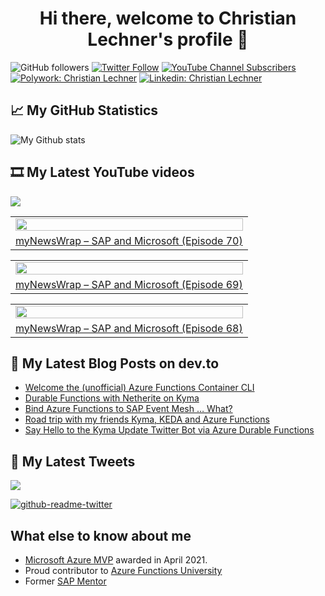 <h1 align="center">
 Hi there, welcome to Christian Lechner's profile 🤘
</h1>

![GitHub followers](https://img.shields.io/github/followers/lechnerc77?style=social)
[![Twitter Follow](https://img.shields.io/twitter/follow/lechnerc77?style=social&link=https://twitter.com/lechnerc77)](https://twitter.com/lechnerc77)
[![YouTube Channel Subscribers](https://img.shields.io/youtube/channel/subscribers/UCeaAZSNyP3MbyGe_1KKZADA?style=social&link=https://www.youtube.com/c/ChristianLechner77?sub_confirmation=1)](https://www.youtube.com/c/ChristianLechner77?sub_confirmation=1)
[![Polywork: Christian Lechner](https://img.shields.io/badge/Polywork-543DE0?style=flat-square&logo=polywork&logoColor=black&link=https://www.polywork.com/lechnerc77/)](https://www.polywork.com/lechnerc77)
[![Linkedin: Christian Lechner](https://img.shields.io/badge/-Christian%20Lechner-blue?style=flat-square&logo=Linkedin&logoColor=white&link=https://www.linkedin.com/in/christian-lechner-963b7017/)](https://www.linkedin.com/in/christian-lechner-963b7017/)

## 📈 My GitHub Statistics

![My Github stats](https://github-readme-stats.vercel.app/api?username=lechnerc77&show_icons=true&theme=gruvbox)

## 🎞 My Latest YouTube videos

<!-- Feed workflow - https://github.com/gautamkrishnar/blog-post-workflow -->

<div align="left">

[<img src="https://img.shields.io/badge/-Subscribe-red?style=for-the-badge&logo=youtube&logoColor=white"/>](https://www.youtube.com/c/ChristianLechner77?sub_confirmation=1)

</div>

<!-- YOUTUBE:START --><table><tr><td><a href="https://www.youtube.com/watch?v=R8qhSLMt0_8"><img width="100%" src="https://i.ytimg.com/vi/R8qhSLMt0_8/mqdefault.jpg"></a></td></tr><tr>
<td><a href="https://www.youtube.com/watch?v=R8qhSLMt0_8">myNewsWrap – SAP and Microsoft &lpar;Episode 70&rpar;</a></td></tr></table><table><tr><td><a href="https://www.youtube.com/watch?v=3TNUsTyuxhM"><img width="100%" src="https://i.ytimg.com/vi/3TNUsTyuxhM/mqdefault.jpg"></a></td></tr><tr>
<td><a href="https://www.youtube.com/watch?v=3TNUsTyuxhM">myNewsWrap – SAP and Microsoft &lpar;Episode 69&rpar;</a></td></tr></table><table><tr><td><a href="https://www.youtube.com/watch?v=YU7pMTJ7pJk"><img width="100%" src="https://i.ytimg.com/vi/YU7pMTJ7pJk/mqdefault.jpg"></a></td></tr><tr>
<td><a href="https://www.youtube.com/watch?v=YU7pMTJ7pJk">myNewsWrap – SAP and Microsoft &lpar;Episode 68&rpar;</a></td></tr></table><!-- YOUTUBE:END -->

## 📝 My Latest Blog Posts on dev.to

<!-- Feed workflow - https://github.com/gautamkrishnar/blog-post-workflow -->

<!-- BLOG-POST-LIST:START -->
- [Welcome the &lpar;unofficial&rpar; Azure Functions Container CLI](https://dev.to/lechnerc77/welcome-the-unofficial-azure-functions-container-cli-1npb)
- [Durable Functions with Netherite on Kyma](https://dev.to/lechnerc77/durable-functions-with-netherite-on-kyma-33dn)
- [Bind Azure Functions to SAP Event Mesh … What?](https://dev.to/lechnerc77/bind-azure-functions-to-sap-event-mesh-what-2n8j)
- [Road trip with my friends Kyma, KEDA and Azure Functions](https://dev.to/lechnerc77/road-trip-with-my-friends-kyma-keda-and-azure-functions-236a)
- [Say Hello to the Kyma Update Twitter Bot via Azure Durable Functions](https://dev.to/lechnerc77/say-hello-to-the-kyma-update-twitter-bot-by-azure-durable-functions-4e1a)
<!-- BLOG-POST-LIST:END -->


## 📢 My Latest Tweets

[<img src="https://img.shields.io/badge/-Follow-blue?style=for-the-badge&logo=twitter&logoColor=white"/>](https://twitter.com/lechnerc77)

[![github-readme-twitter](https://github-readme-twitter.gazf.vercel.app/api?id=lechnerc77&layout=wide)](https://github.com/gazf/github-readme-twitter)

## What else to know about me

- [Microsoft Azure MVP](https://mvp.microsoft.com/en-us/PublicProfile/5004195?fullName=Christian%20Lechner) awarded in April 2021.
- Proud contributor to [Azure Functions University](https://github.com/marcduiker/azure-functions-university)
- Former [SAP Mentor](https://community.sap.com/programs/influencer-programs/mentors)
